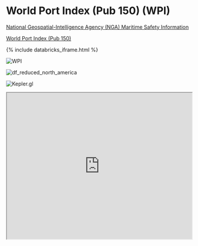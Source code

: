 # World Port Index (Pub 150) (WPI)

[National Geospatial-Intelligence Agency (NGA) Maritime Safety Information](https://msi.nga.mil/)

[World Port Index (Pub 150)](https://msi.nga.mil/Publications/WPI)

{% include databricks_iframe.html %}

![WPI](/images/NGA/WPI.png)

![df_reduced_north_america](/images/NGA/df_reduced_north_america.png)

![Kepler.gl](/images/NGA/keplergl-WPI.jpeg)

<iframe src="https://docs.google.com/spreadsheets/d/e/2PACX-1vTL0uXgtXUyrkSxHFBd5kY0lfMXiVdHFm3GkSmaa6YPihn6c_nnQJd4ql_aWTf9Snrr5K5N3XN6fCvD/pubhtml?widget=true&amp;headers=false" width="100%" height="400"></iframe>
